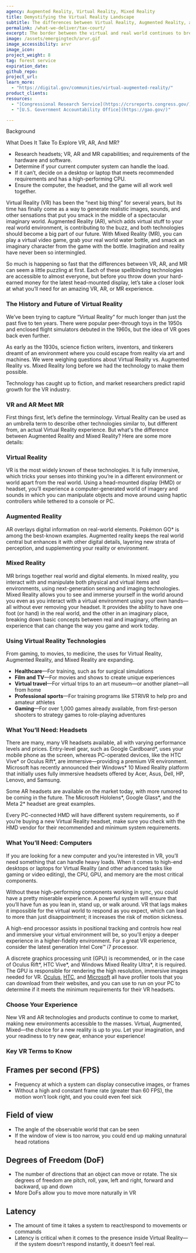 ```yaml
---
agency: Augmented Reality, Virtual Reality, Mixed Reality
title: Demystifying the Virtual Reality Landscape
subtitle: The differences between Virtual Reality, Augmented Reality, and Mixed Reality, and how you can get ready to experience a new reality for yourself.
permalink: /what-we-deliver/tax-court/
excerpt: The border between the virtual and real world continues to break down, providing breathtaking experiences that, a short time ago, could only be found in the imagination of sci-fi writers.
image: /assets/emergingtech/arvr.gif
image_accessibility: arvr
image_icon:
project_weight: 8
tag: forest service
expiration_date:
github_repo:
project_url:
learn_more:
  - "https://digital.gov/communities/virtual-augmented-reality/"
product_clients:
resources:  
  - "[Congressional Research Service](https://crsreports.congress.gov/)"
  - "[U.S. Government Accountability Office](https://gao.gov/)"

---
```


<div class="small-caps">Background</div>

What Does It Take To Explore VR, AR, And MR?
- Research headsets; VR, AR and MR capabilities; and requirements of the hardware and software.
- Determine if your current computer system can handle the load.
- If it can’t, decide on a desktop or laptop that meets recommended requirements and has a high-performing CPU.
- Ensure the computer, the headset, and the game will all work well together.

Virtual Reality (VR) has been the “next big thing” for several years, but its time has finally come as a way to generate realistic images, sounds, and other sensations that put you smack in the middle of a spectacular imaginary world. Augmented Reality (AR), which adds virtual stuff to your real world environment, is contributing to the buzz, and both technologies should become a big part of our future. With Mixed Reality (MR), you can play a virtual video game, grab your real world water bottle, and smack an imaginary character from the game with the bottle. Imagination and reality have never been so intermingled.

So much is happening so fast that the differences between VR, AR, and MR can seem a little puzzling at first. Each of these spellbinding technologies are accessible to almost everyone, but before you throw down your hard-earned money for the latest head-mounted display, let’s take a closer look at what you’ll need for an amazing VR, AR, or MR experience.

### The History and Future of Virtual Reality

We’ve been trying to capture “Virtual Reality” for much longer than just the past five to ten years. There were popular peer-through toys in the 1950s and enclosed flight simulators debuted in the 1960s, but the idea of VR goes back even further.

As early as the 1930s, science fiction writers, inventors, and tinkerers dreamt of an environment where you could escape from reality via art and machines. We were weighing questions about Virtual Reality vs. Augmented Reality vs. Mixed Reality long before we had the technology to make them possible.

Technology has caught up to fiction, and market researchers predict rapid growth for the VR industry.

### VR and AR Meet MR

First things first, let’s define the terminology. Virtual Reality can be used as an umbrella term to describe other technologies similar to, but different from, an actual Virtual Reality experience. But what's the difference between Augmented Reality and Mixed Reality? Here are some more details:

### Virtual Reality

VR is the most widely known of these technologies. It is fully immersive, which tricks your senses into thinking you’re in a different environment or world apart from the real world. Using a head-mounted display (HMD) or headset, you’ll experience a computer-generated world of imagery and sounds in which you can manipulate objects and move around using haptic controllers while tethered to a console or PC.

### Augmented Reality

AR overlays digital information on real-world elements. Pokémon GO* is among the best-known examples. Augmented reality keeps the real world central but enhances it with other digital details, layering new strata of perception, and supplementing your reality or environment.

### Mixed Reality

MR brings together real world and digital elements. In mixed reality, you interact with and manipulate both physical and virtual items and environments, using next-generation sensing and imaging technologies. Mixed Reality allows you to see and immerse yourself in the world around you even as you interact with a virtual environment using your own hands—all without ever removing your headset. It provides the ability to have one foot (or hand) in the real world, and the other in an imaginary place, breaking down basic concepts between real and imaginary, offering an experience that can change the way you game and work today.

### Using Virtual Reality Technologies

From gaming, to movies, to medicine, the uses for Virtual Reality, Augmented Reality, and Mixed Reality are expanding.

- **Healthcare**—For training, such as for surgical simulations
- **Film and TV**—For movies and shows to create unique experiences
- **Virtual travel**—For virtual trips to an art museum—or another planet—all from home
- **Professional sports**—For training programs like STRIVR to help pro and amateur athletes
- **Gaming**—For over 1,000 games already available, from first-person shooters to strategy games to role-playing adventures

### What You’ll Need: Headsets

There are many, many VR headsets available, all with varying performance levels and prices. Entry-level gear, such as Google Cardboard*, uses your mobile phone as the screen, whereas PC-operated devices, like the HTC Vive* or Oculus Rift*, are immersive—providing a premium VR environment. Microsoft has recently announced their Windows* 10 Mixed Reality platform that initially uses fully immersive headsets offered by Acer, Asus, Dell, HP, Lenovo, and Samsung.

Some AR headsets are available on the market today, with more rumored to be coming in the future. The Microsoft Hololens*, Google Glass*, and the Meta 2* headset are great examples.

Every PC-connected HMD will have different system requirements, so if you’re buying a new Virtual Reality headset, make sure you check with the HMD vendor for their recommended and minimum system requirements.

### What You’ll Need: Computers

If you are looking for a new computer and you’re interested in VR, you’ll need something that can handle heavy loads. When it comes to high-end desktops or laptops for Virtual Reality (and other advanced tasks like gaming or video editing), the CPU, GPU, and memory are the most critical components.

Without these high-performing components working in sync, you could have a pretty miserable experience. A powerful system will ensure that you’ll have fun as you lean in, stand up, or walk around. VR that lags makes it impossible for the virtual world to respond as you expect, which can lead to more than just disappointment; it increases the risk of motion sickness.

A high-end processor assists in positional tracking and controls how real and immersive your virtual environment will be, so you'll enjoy a deeper experience in a higher-fidelity environment. For a great VR experience, consider the latest generation Intel Core™ i7 processor.

A discrete graphics processing unit (GPU) is recommended, or in the case of Oculus Rift*, HTC Vive*, and Windows Mixed Reality Ultra*, it is required. The GPU is responsible for rendering the high resolution, immersive images needed for VR. [Oculus](https://www.oculus.com/oculus-ready-pcs/), [HTC](https://www.vive.com/us/ready/), and [Microsoft](https://www.microsoft.com/en-us/store/p/windows-mixed-reality-pc-check/9nzvl19n7cnc?rtc=1) all have profiler tools that you can download from their websites, and you can use to run on your PC to determine if it meets the minimum requirements for their VR headsets.

### Choose Your Experience

New VR and AR technologies and products continue to come to market, making new environments accessible to the masses. Virtual, Augmented, Mixed—the choice for a new reality is up to you. Let your imagination, and your readiness to try new gear, enhance your experience!

### Key VR Terms to Know

## Frames per second (FPS)

- Frequency at which a system can display consecutive images, or frames
- Without a high and constant frame rate (greater than 60 FPS), the motion won’t look right, and you could even feel sick

## Field of view

- The angle of the observable world that can be seen
- If the window of view is too narrow, you could end up making unnatural head rotations

## Degrees of Freedom (DoF)

- The number of directions that an object can move or rotate. The six degrees of freedom are pitch, roll, yaw, left and right, forward and backward, up and down
- More DoFs allow you to move more naturally in VR

## Latency

- The amount of time it takes a system to react/respond to movements or commands
- Latency is critical when it comes to the presence inside Virtual Reality—if the system doesn’t respond instantly, it doesn’t feel real.




